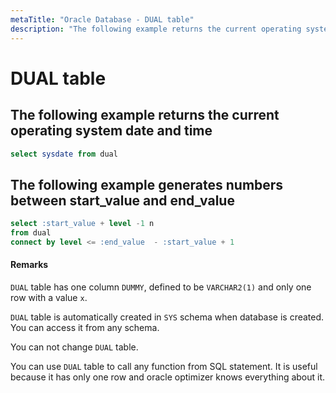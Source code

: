 ```yaml
---
metaTitle: "Oracle Database - DUAL table"
description: "The following example returns the current operating system date and time, The following example generates numbers between  start_value and end_value"
---
```


# DUAL table



## The following example returns the current operating system date and time


```sql
select sysdate from dual 

```



## The following example generates numbers between  start_value and end_value


```sql
select :start_value + level -1 n
from dual       
connect by level <= :end_value  - :start_value + 1  

```



#### Remarks


`DUAL` table has one column `DUMMY`, defined to be `VARCHAR2(1)` and only one row with a value `x`.

`DUAL` table is automatically created in `SYS` schema when database is created. You can access it from any schema.

You can not change `DUAL` table.

You can use `DUAL` table to call any function from SQL statement. It is useful because it has only one row and oracle optimizer knows everything about it.

